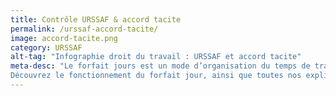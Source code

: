 ```yaml
---
title: Contrôle URSSAF & accord tacite
permalink: /urssaf-accord-tacite/
image: accord-tacite.png
category: URSSAF
alt-tag: "Infographie droit du travail : URSSAF et accord tacite"
meta-desc: "Le forfait jours est un mode d’organisation du temps de travail.
Découvrez le fonctionnement du forfait jour, ainsi que toutes nos explications sur son application."
---
```

